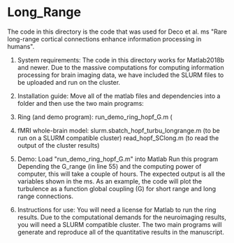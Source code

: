 # Long_Range
The code in this directory is the code that was used for Deco et al. ms
"Rare long-range cortical connections enhance information processing in humans".

1. System requirements:
The code in this directory works for Matlab2018b and newer. Due to the
massive computations for computing information processing for brain
imaging data, we have included the SLURM files to be uploaded and run on
the cluster.

2. Installation guide:
Move all of the matlab files and dependencies into a folder and then use
the two main programs:
1. Ring (and demo program):
run_demo_ring_hopf_G.m (

2. fMRI whole-brain model:
slurm.sbatch_hopf_turbu_longrange.m (to be run on a SLURM compatible
cluster)
read_hopf_SClong.m (to read the output of the cluster results)

3. Demo:
Load "run_demo_ring_hopf_G.m" into Matlab
Run this program
Depending the G_range (in line 55) and the computing power of computer,
this will take a couple of hours.
The expected output is all the variables shown in the ms. As an example,
the code will plot the turbulence as a function global coupling (G) for
short range and long range connections.

4. Instructions for use:
You will need a license for Matlab to run the ring results. Due to the
computational demands for the neuroimaging results, you will need a
SLURM compatible cluster.
The two main programs will generate and reproduce all of the
quantitative results in the manuscript.
